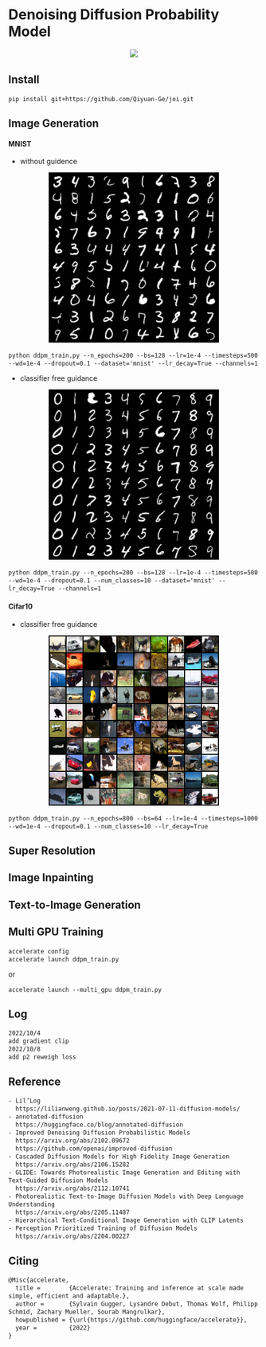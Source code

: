 
# Denoising Diffusion Probability Model

<div align=center>
<img src="https://user-images.githubusercontent.com/53368178/190867851-6d84fb48-ead7-47f1-90d4-4b71c7622396.png">
</div>

## Install
````
pip install git+https://github.com/Qiyuan-Ge/joi.git
````

## Image Generation

#### MNIST
- without guidence

<div align=center>
<img src="https://github.com/Qiyuan-Ge/joi/blob/main/samples/mnist_random.png">
</div>

````
python ddpm_train.py --n_epochs=200 --bs=128 --lr=1e-4 --timesteps=500 --wd=1e-4 --dropout=0.1 --dataset='mnist' --lr_decay=True --channels=1
````

- classifier free guidance

<div align=center>
<img src="https://github.com/Qiyuan-Ge/joi/blob/main/samples/mnist.png">
</div>

````
python ddpm_train.py --n_epochs=200 --bs=128 --lr=1e-4 --timesteps=500 --wd=1e-4 --dropout=0.1 --num_classes=10 --dataset='mnist' --lr_decay=True --channels=1
````

#### Cifar10
- classifier free guidance

<div align=center>
<img src="https://github.com/Qiyuan-Ge/joi/blob/main/samples/cifar-10.png">
</div>

````
python ddpm_train.py --n_epochs=800 --bs=64 --lr=1e-4 --timesteps=1000 --wd=1e-4 --dropout=0.1 --num_classes=10 --lr_decay=True
````

## Super Resolution

## Image Inpainting

## Text-to-Image Generation

## Multi GPU Training
````
accelerate config
accelerate launch ddpm_train.py
````
or
````
accelerate launch --multi_gpu ddpm_train.py
````

## Log
````
2022/10/4 
add gradient clip
2022/10/8 
add p2 reweigh loss
````

## Reference
````
- Lil’Log
  https://lilianweng.github.io/posts/2021-07-11-diffusion-models/
- annotated-diffusion
  https://huggingface.co/blog/annotated-diffusion
- Improved Denoising Diffusion Probabilistic Models
  https://arxiv.org/abs/2102.09672
  https://github.com/openai/improved-diffusion
- Cascaded Diffusion Models for High Fidelity Image Generation
  https://arxiv.org/abs/2106.15282
- GLIDE: Towards Photorealistic Image Generation and Editing with Text-Guided Diffusion Models
  https://arxiv.org/abs/2112.10741
- Photorealistic Text-to-Image Diffusion Models with Deep Language Understanding
  https://arxiv.org/abs/2205.11487
- Hierarchical Text-Conditional Image Generation with CLIP Latents
- Perception Prioritized Training of Diffusion Models
  https://arxiv.org/abs/2204.00227
````

## Citing
````
@Misc{accelerate,
  title =        {Accelerate: Training and inference at scale made simple, efficient and adaptable.},
  author =       {Sylvain Gugger, Lysandre Debut, Thomas Wolf, Philipp Schmid, Zachary Mueller, Sourab Mangrulkar},
  howpublished = {\url{https://github.com/huggingface/accelerate}},
  year =         {2022}
}
````

